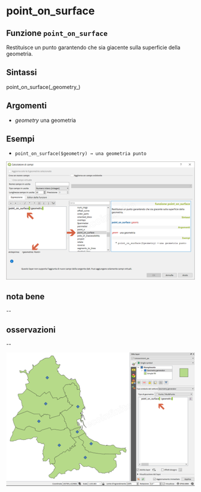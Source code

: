 # point\_on\_surface

## Funzione `point_on_surface`

Restituisce un punto garantendo che sia giacente sulla superficie della geometria.

## Sintassi

point_on\_surface\(\_geometry_\)

## Argomenti

* _geometry_ una geometria

## Esempi

* `point_on_surface($geometry) → una geometria punto`

![](../../../.gitbook/assets/point_on_surface1.png)

## nota bene

--

## osservazioni

--

![](../../../.gitbook/assets/point_on_surface2.png)

